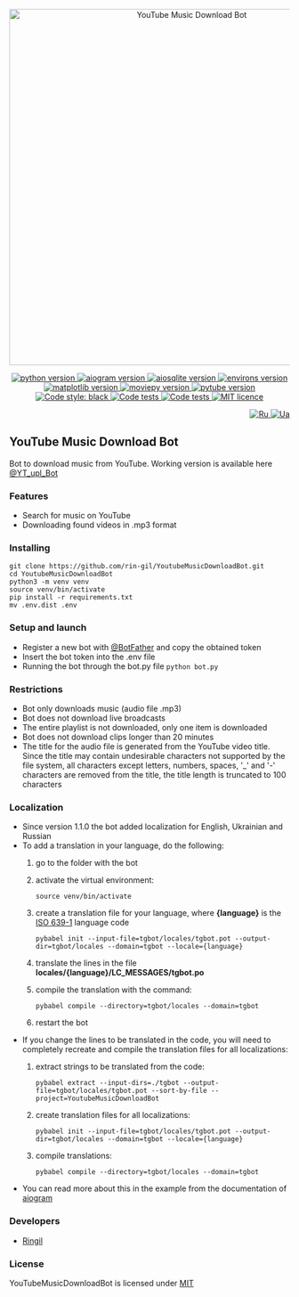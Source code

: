 <p align="center">
    <img src="https://repository-images.githubusercontent.com/558609537/280063f1-bec4-49aa-bf56-054cdb00f8d3" alt="YouTube Music Download Bot" width="640">
</p>

<p align="center">
    <a href="https://www.python.org/downloads/release/python-3110/">
        <img src="https://img.shields.io/badge/python-v3.11-informational" alt="python version">
    </a>
    <a href="https://pypi.org/project/aiogram/2.25.1/">
        <img src="https://img.shields.io/badge/aiogram-v2.25.1-informational" alt="aiogram version">
    </a>
    <a href="https://pypi.org/project/aiosqlite/0.18.0/">
        <img src="https://img.shields.io/badge/aiosqlite-v0.18.0-informational" alt="aiosqlite version">
    </a>
    <a href="https://pypi.org/project/environs/9.5.0/">
        <img src="https://img.shields.io/badge/environs-v9.5.0-informational" alt="environs version">
    </a>
    <a href="https://pypi.org/project/matplotlib/3.7.1/">
        <img src="https://img.shields.io/badge/matplotlib-v3.7.1-informational" alt="matplotlib version">
    </a>
    <a href="https://pypi.org/project/moviepy/1.0.3/">
        <img src="https://img.shields.io/badge/moviepy-v1.0.3-informational" alt="moviepy version">
    </a>
    <a href="https://pypi.org/project/pytube/12.1.3/">
        <img src="https://img.shields.io/badge/pytube-v12.1.2-informational" alt="pytube version">
    </a>
    <a href="https://github.com/psf/black">
        <img alt="Code style: black" src="https://img.shields.io/badge/code%20style-black-black.svg">
    </a>
    <a href="https://github.com/rin-gil/YoutubeMusicDownloadBot/actions/workflows/tests.yml">
        <img src="https://github.com/rin-gil/YoutubeMusicDownloadBot/actions/workflows/tests.yml/badge.svg" alt="Code tests">
    </a>
    <a href="https://github.com/rin-gil/YoutubeMusicDownloadBot/actions/workflows/codeql.yml">
        <img src="https://github.com/rin-gil/YoutubeMusicDownloadBot/actions/workflows/codeql.yml/badge.svg" alt="Code tests">
    </a>
    <a href="https://github.com/rin-gil/YoutubeMusicDownloadBot/blob/master/LICENCE">
        <img src="https://img.shields.io/badge/licence-MIT-success" alt="MIT licence">
    </a>
</p>

<p align="right">
    <a href="https://github.com/rin-gil/YoutubeMusicDownloadBot/blob/master/README.ru.md">
        <img src="https://raw.githubusercontent.com/rin-gil/rin-gil/main/assets/img/icons/flags/russia_24x24.png" alt="Ru">
    </a>
    <a href="https://github.com/rin-gil/YoutubeMusicDownloadBot/blob/master/README.ua.md">
        <img src="https://raw.githubusercontent.com/rin-gil/rin-gil/main/assets/img/icons/flags/ukraine_24x24.png" alt="Ua">
    </a>
</p>

## YouTube Music Download Bot

Bot to download music from YouTube. Working version is available here [@YT_upl_Bot](https://t.me/YT_upl_Bot)

### Features

* Search for music on YouTube
* Downloading found videos in .mp3 format

### Installing

```
git clone https://github.com/rin-gil/YoutubeMusicDownloadBot.git
cd YoutubeMusicDownloadBot
python3 -m venv venv
source venv/bin/activate
pip install -r requirements.txt
mv .env.dist .env
```

### Setup and launch

* Register a new bot with [@BotFather](https://t.me/BotFather) and copy the obtained token
* Insert the bot token into the .env file
* Running the bot through the bot.py file `python bot.py`

### Restrictions

* Bot only downloads music (audio file .mp3)
* Bot does not download live broadcasts
* The entire playlist is not downloaded, only one item is downloaded
* Bot does not download clips longer than 20 minutes
* The title for the audio file is generated from the YouTube video title. Since the title may contain undesirable characters not supported by the file system, all characters except letters, numbers, spaces, '_' and '-' characters are removed from the title, the title length is truncated to 100 characters

### Localization

* Since version 1.1.0 the bot added localization for English, Ukrainian and Russian
* To add a translation in your language, do the following:
  1. go to the folder with the bot
  2. activate the virtual environment:

     `source venv/bin/activate`
  3. create a translation file for your language, where **{language}** is the [ISO 639-1](https://en.wikipedia.org/wiki/List_of_ISO_639-1_codes) language code

     `pybabel init --input-file=tgbot/locales/tgbot.pot --output-dir=tgbot/locales --domain=tgbot --locale={language}`
  4. translate the lines in the file **locales/{language}/LC_MESSAGES/tgbot.po**
  5. compile the translation with the command:

     `pybabel compile --directory=tgbot/locales --domain=tgbot`
  6. restart the bot
* If you change the lines to be translated in the code, you will need to completely recreate and compile the 
  translation files for all localizations:
  1. extract strings to be translated from the code:

     `pybabel extract --input-dirs=./tgbot --output-file=tgbot/locales/tgbot.pot --sort-by-file --project=YoutubeMusicDownloadBot`
  2. create translation files for all localizations:

     `pybabel init --input-file=tgbot/locales/tgbot.pot --output-dir=tgbot/locales --domain=tgbot --locale={language}`
  3. compile translations:

     `pybabel compile --directory=tgbot/locales --domain=tgbot`
* You can read more about this in the example from the documentation of [aiogram](https://docs.aiogram.dev/en/latest/examples/i18n_example.html)

### Developers

* [Ringil](https://github.com/rin-gil)

### License

YouTubeMusicDownloadBot is licensed under [MIT](https://github.com/rin-gil/YoutubeMusicDownloadBot/blob/master/LICENCE)